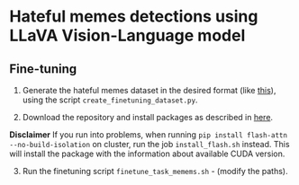 # Hateful memes detections using LLaVA Vision-Language model

## Fine-tuning
1. Generate the hateful memes dataset in the desired format (like [this](https://huggingface.co/datasets/liuhaotian/LLaVA-Instruct-150K/blob/main/detail_23k.json)), using the script `create_finetuning_dataset.py`.

2. Download the repository and install packages as described in [here](https://github.com/haotian-liu/LLaVA/tree/main?tab=readme-ov-file#install).

**Disclaimer** If you run into problems, when running `pip install flash-attn --no-build-isolation` on cluster, run the job `install_flash.sh` instead. This will install the package with the information about available CUDA version.

3. Run the finetuning script `finetune_task_memems.sh` - (modify the paths).

